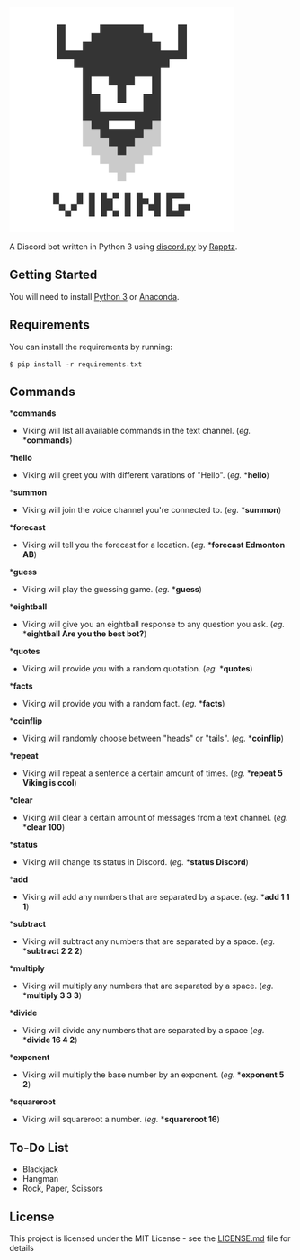 ![Alt text](viking.png?raw=true "Viking")

A Discord bot written in Python 3 using [discord.py](https://github.com/Rapptz/discord.py) by [Rapptz](https://github.com/Rapptz).

## Getting Started

You will need to install [Python 3](https://www.python.org/downloads/) or [Anaconda](https://www.continuum.io/downloads).

## Requirements

You can install the requirements by running:
```
$ pip install -r requirements.txt
```


## Commands

***commands**
* Viking will list all available commands in the text channel. (*eg.* ***commands**)

***hello**
* Viking will greet you with different varations of "Hello". (*eg.* ***hello**)

***summon**
* Viking will join the voice channel you're connected to. (*eg.* ***summon**)

***forecast**
* Viking will tell you the forecast for a location. (*eg.* ***forecast Edmonton AB**)

***guess**
* Viking will play the guessing game. (*eg.* ***guess**)

***eightball**
* Viking will give you an eightball response to any question you ask. (*eg.* ***eightball Are you the best bot?**)

***quotes**
* Viking will provide you with a random quotation. (*eg.* ***quotes**)

***facts**
* Viking will provide you with a random fact. (*eg.* ***facts**)

***coinflip**
* Viking will randomly choose between "heads" or "tails". (*eg.* ***coinflip**)

***repeat**
* Viking will repeat a sentence a certain amount of times. (*eg.* ***repeat 5 Viking is cool**)

***clear**
* Viking will clear a certain amount of messages from a text channel. (*eg.* ***clear 100**)

***status**
* Viking will change its status in Discord. (*eg.* ***status Discord**)

***add**
* Viking will add any numbers that are separated by a space. (*eg.* ***add 1 1 1**)

***subtract**
* Viking will subtract any numbers that are separated by a space. (*eg.* ***subtract 2 2 2**)

***multiply**
* Viking will multiply any numbers that are separated by a space. (*eg.* ***multiply 3 3 3**)

***divide**
* Viking will divide any numbers that are separated by a space (*eg.* ***divide 16 4 2**)

***exponent**
* Viking will multiply the base number by an exponent. (*eg.* ***exponent 5 2**)

***squareroot**
* Viking will squareroot a number. (*eg.* ***squareroot 16**)

## To-Do List
* Blackjack
* Hangman
* Rock, Paper, Scissors

## License

This project is licensed under the MIT License - see the [LICENSE.md](LICENSE.md) file for details
